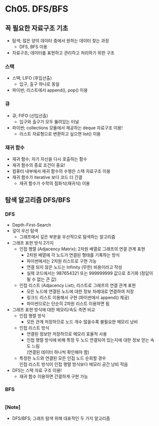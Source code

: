 # Ch05. DFS/BFS

## 꼭 필요한 자료구조 기초

- 탐색; 많은 양의 데이터 중에서 원하는 데이터 찾는 과정
  - DFS, BFS 이용
- 자료구조; 데이터를 표현하고 관리하고 처리하기 위한 구조

### 스택

- 스택; LIFO (후입선출)
  - 입구, 출구 하나로 동일
- 파이썬; 리스트에서 append(), pop() 이용

### 큐

- 큐; FIFO (선입선출)
  - 입구와 출구가 모두 뚫려있는 터널
- 파이썬; collections 모듈에서 제공하는 deque 자료구조 이용!
  - 리스트 자료형으로 변환하고 싶으면 list() 이용

### 재귀 함수

- 재귀 함수; 자기 자신을 다시 호출하는 함수
- 재귀 함수의 종료 조건이 중요!
- 컴퓨터 내부에서 재귀 함수의 수행은 스택 자료구조 이용
- 재귀 함수가 iterative 보다 코드 더 간결
  - 재귀 함수가 수학의 점화식(재귀식) 이용

## 탐색 알고리즘 DFS/BFS

### DFS

- Depth-First-Search
- 깊이 우선 탐색
  - 그래프에서 깊은 부분을 우선적으로 탐색하는 알고리즘
- 그래프 표현 방식 2가지
  - 인접 행렬 (Adjacency Matrix); 2차원 배열로 그래프의 연결 관계 표현
    - 2차원 배열에 각 노드가 연결된 형태를 기록하는 방식
    - 파이썬에서는 2차원 리스트로 구현 가능
    - 연결 되지 않은 노드는 Infinity (무한) 비용이라고 작성
    - 실제 코드에서는 987654321 또는 999999999 값으로 초기화 (정답이 될 수 없는 큰 값)
  - 인접 리스트 (Adjacency List); 리스트로 그래프의 연결 관계 표현
    - 모든 노드에 연결된 노드에 대한 정보 차례대로 연결하여 저장
    - 링크드 리스트 이용해서 구현 (파이썬에서 append() 제공)
    - 파이썬으로는 단순히 2차원 리스트 이용하면 됨
- 그래프 표현 방식에 대한 메모리/속도 측면 비교
  - 인접 행렬 방식
    - 모든 관계 저장하므로 노드 개수 많을수록 불필요한 메모리 낭비
  - 인접 리스트 방식
    - 연결된 정보만 저장하므로 메모리 효율적 사용
    - 인접 행렬 방식에 비해 특정 두 노드 연결되어 있는지에 대한 정보 얻는 속도 느림 <br/>
      (연결된 데이터 하나씩 확인해야 함)
  - 특정한 노드와 연결된 모든 인접 노드 순회할 경우 <br/>
    인접 리스트 방식이 인접 행렬 방식보다 메모리 공간 낭비 적음
- DFS는 스택 자료 구조 이용!
  - 재귀 함수 이용하면 간결하게 구현 가능

### BFS

#

### [Note]

- DFS/BFS; 그래프 탐색 위해 대표적인 두 가지 알고리즘
